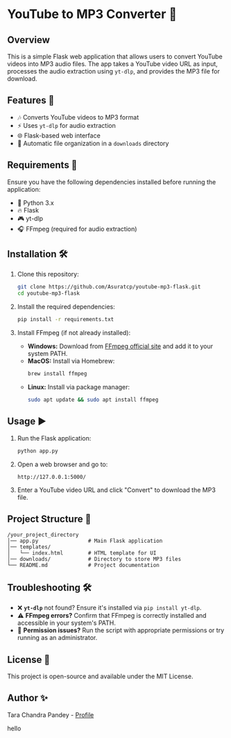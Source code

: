 # YouTube to MP3 Converter 🎵

## Overview

This is a simple Flask web application that allows users to convert YouTube videos into MP3 audio files. The app takes a YouTube video URL as input, processes the audio extraction using `yt-dlp`, and provides the MP3 file for download.

## Features 🚀

- 🎶 Converts YouTube videos to MP3 format
- ⚡ Uses `yt-dlp` for audio extraction
- 🌐 Flask-based web interface
- 📂 Automatic file organization in a `downloads` directory

## Requirements 📌

Ensure you have the following dependencies installed before running the application:

- 🐖 Python 3.x
- 🔥 Flask
- 🎮 yt-dlp
- 🎧 FFmpeg (required for audio extraction)

## Installation 🛠️

1. Clone this repository:

   ```bash
   git clone https://github.com/Asuratcp/youtube-mp3-flask.git
   cd youtube-mp3-flask
   ```

2. Install the required dependencies:

   ```bash
   pip install -r requirements.txt
   ```

3. Install FFmpeg (if not already installed):

   - **Windows:** Download from [FFmpeg official site](https://ffmpeg.org/download.html) and add it to your system PATH.
   - **MacOS:** Install via Homebrew:
     ```bash
     brew install ffmpeg
     ```
   - **Linux:** Install via package manager:
     ```bash
     sudo apt update && sudo apt install ffmpeg
     ```

## Usage ▶️

1. Run the Flask application:

   ```bash
   python app.py
   ```

2. Open a web browser and go to:

   ```
   http://127.0.0.1:5000/
   ```

3. Enter a YouTube video URL and click "Convert" to download the MP3 file.

## Project Structure 📂

```
/your_project_directory
│── app.py                # Main Flask application
│── templates/
│   └── index.html        # HTML template for UI
│── downloads/            # Directory to store MP3 files
└── README.md             # Project documentation
```

## Troubleshooting 🛠️

- ❌ **`yt-dlp`** not found? Ensure it's installed via `pip install yt-dlp`.
- ⚠️ **FFmpeg errors?** Confirm that FFmpeg is correctly installed and accessible in your system's PATH.
- 🔑 **Permission issues?** Run the script with appropriate permissions or try running as an administrator.

## License 🐜

This project is open-source and available under the MIT License.

## Author ✨

Tara Chandra Pandey - [Profile](https://github.com/Asuratcp)

hello 

